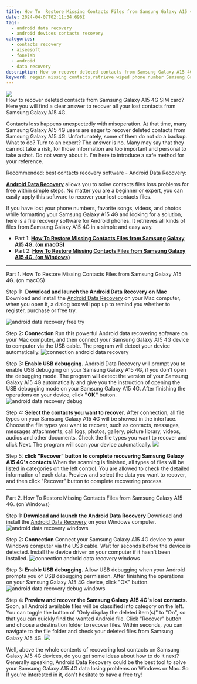```yaml
---
title: How To  Restore Missing Contacts Files from Samsung Galaxy A15 4G.
date: 2024-04-07T02:11:34.696Z
tags: 
  - android data recovery
  - android devices contacts recovery
categories: 
  - contacts recovery
  - aiseesoft
  - fonelab
  - android
  - data recovery
description: How to recover deleted contacts from Samsung Galaxy A15 4G SIM card? Here you will find a clear answer to recover all your lost contacts from Samsung Galaxy A15 4G.
keyword: regain missing contacts,retrieve wiped phone number Samsung Galaxy A15 4G,android contacts retrieval,undelete contacts from Samsung Galaxy A15 4G,restore deleted phone number on Samsung Galaxy A15 4G,Samsung Galaxy A15 4G contacts recovery,Samsung Galaxy A15 4G all contacts delete,how to get contacts back from Samsung Galaxy A15 4G,how to recover contacts on Samsung Galaxy A15 4G,deletes contacts of Samsung Galaxy A15 4G,how can i get contacts back on Samsung Galaxy A15 4G,Samsung Galaxy A15 4G contacts deleted itself
---
```


<img src="https://img0mobiles.techidaily.com/images/best-assets/devices/samsung/samsung-galaxy-a15-4g/2.jpg" class="atpl-imgstyle"  />

<div class="atpl-content atpl-for-fonelab-android recover-contacts">

<div class="atpl-post-description-part-1">
How to recover deleted contacts from Samsung Galaxy A15 4G SIM card? Here you will find a clear answer to recover all your lost contacts from Samsung Galaxy A15 4G.
</div>




<div class="atpl-post-description-part-2">
<div class="tpl-content-sub-paragraph-normal">
    <p>
      Contacts loss happens unexpectedly with misoperation. At that time, many  Samsung Galaxy A15 4G users are eager to recover deleted contacts from Samsung Galaxy A15 4G. Unfortunately, some of them do not do a backup. What to do? Turn to an expert? The answer is no. Many may say that they can not take a risk, for those information are too important and personal to take a shot. Do not worry about it. I'm here to introduce a safe method for your reference.
    </p>
</div>


</div>

<div class="atpl-post-description-part-3">
<div class="tpl-content-sub-paragraph-title">
    Recommended: best contacts recovery software - Android Data Recovery:
</div>
<div class="tpl-content-sub-paragraph-content">
  <p>
    <a href="https://tools.techidaily.com/aiseesoft-android-data-recovery/" ><strong>Android Data Recovery</strong></a> allows you to solve contacts files loss problems for free within simple steps. No matter you are a beginner or expert, you can easily apply this software to recover your lost contacts files.
  </p>
</div>
<div class="tpl-content-sub-paragraph-content">
    <p>
        If you have lost your phone numbers, favorite songs, videos, and photos while formatting your Samsung Galaxy A15 4G and looking for a solution, here is a file recovery software for Android phones. It retrieves all kinds of files from Samsung Galaxy A15 4G in a simple and easy way.
    </p>
  </div>
</div>


<ul>
  <li>Part 1: <strong><a href="#p1"> How To  Restore Missing Contacts Files from Samsung Galaxy A15 4G.  (on macOS)</a></strong></li>
  <li>Part 2: <strong><a href="#p2"> How To  Restore Missing Contacts Files from Samsung Galaxy A15 4G.  (on Windows)</a></strong></li>
</ul>




<!-- Part 1 -->
<a id="p1" name="p1" ></a><hr>

<div>
  <span class="atpl-step-part-style">Part 1. How To  Restore Missing Contacts Files from Samsung Galaxy A15 4G. (on macOS)</span>
</div>  

<span class="atpl-stepstyle-a"><span>Step 1: </span></span> <strong>Download and launch the Android Data Recovery on Mac</strong>
Download and install the <a href="https://tools.techidaily.com/aiseesoft-android-data-recovery/" >Android Data Recovery</a> on your Mac computer, when you open it, a dialog box will pop up to remind you whether to register, purchase or free try.

<img src="https://tools.techidaily.com/images/apps/aiseesoft/android-data-recovery/mac-free-try.png" class="atpl-imgstyle" alt="android data recovery free try" />

<span class="atpl-stepstyle-a"><span>Step 2: </span></span> <strong>Connection</strong>
Run this powerful Android data recovering software on your Mac computer, and then connect your Samsung Galaxy A15 4G device to computer via the USB cable. The program will detect your device automatically.
<img src="https://tools.techidaily.com/images/apps/aiseesoft/android-data-recovery/mac-connection-interface.jpg" class="atpl-imgstyle" alt="connection android data recovery" />

<span class="atpl-stepstyle-a"><span>Step 3: </span></span> <strong>Enable USB debugging.</strong>
Android Data Recovery will prompt you to enable USB debugging on your Samsung Galaxy A15 4G, if you don't open the debugging mode. The program will detect the version of your Samsung Galaxy A15 4G automatically and give you the instruction of opening the USB debugging mode on your Samsung Galaxy A15 4G. After finishing the operations on your device, click <strong>"OK"</strong> button.
<img src="https://tools.techidaily.com/images/apps/aiseesoft/android-data-recovery/mac-android-usb-debug.jpg"  class="atpl-imgstyle" alt="android data recovery debug" />

<span class="atpl-stepstyle-a"><span>Step 4: </span></span> <strong>Select the contacts you want to recover.</strong>
After connection, all file types on your Samsung Galaxy A15 4G will be showed in the interface. Choose the file types you want to recover, such as contacts, messages, messages attachments, call logs, photos, gallery, picture library, videos, audios and other documents. Check the file types you want to recover and click Next. The program will scan your device automatically.
<img src="https://tools.techidaily.com/images/apps/aiseesoft/android-data-recovery/mac-choose-type-contacts.jpg" class="atpl-imgstyle"  />

<span class="atpl-stepstyle-a"><span>Step 5: </span></span> <strong>click "Recover" button to  complete recovering Samsung Galaxy A15 4G's contacts</strong>
When the scanning is finished, all types of files will be listed in categories on the left control. You are allowed to check the detailed information of each data. Preview and select the data you want to recover, and then click "Recover" button to complete recovering process.


<a id="p2" name="p2"></a><hr>

<!-- Part 2 -->
<div>
  <span class="atpl-step-part-style">Part 2. How To  Restore Missing Contacts Files from Samsung Galaxy A15 4G. (on Windows)</span>
</div>

<span class="atpl-stepstyle-a"><span>Step 1: </span></span> <strong>Download and launch the Android Data Recovery</strong>
Download and install the <a href="https://tools.techidaily.com/aiseesoft-android-data-recovery/" >Android Data Recovery</a> on your Windows computer.
<img src="https://tools.techidaily.com/images/apps/aiseesoft/android-data-recovery/win-start-interface.png"  class="atpl-imgstyle" alt="android data recovery windows" />

<span class="atpl-stepstyle-a"><span>Step 2: </span></span> <strong>Connection</strong>
Connect your Samsung Galaxy A15 4G device to your Windows computer via the USB cable. Wait for seconds before the device is detected. Install the device driver on your computer if it hasn't been installed.
<img src="https://tools.techidaily.com/images/apps/aiseesoft/android-data-recovery/win-connection-interface.png" class="atpl-imgstyle" alt="connection android data recovery windows" />

<span class="atpl-stepstyle-a"><span>Step 3: </span></span> <strong>Enable USB debugging.</strong>
Allow USB debugging when your Android prompts you of USB debugging permission. After finishing the operations on your Samsung Galaxy A15 4G device, click "OK" button.
<img src="https://tools.techidaily.com/images/apps/aiseesoft/android-data-recovery/win-android-usb-debug.png" class="atpl-imgstyle" alt="android data recovery debug windows" />

<span class="atpl-stepstyle-a"><span>Step 4: </span></span> <strong>Preview and recover the Samsung Galaxy A15 4G's lost contacts.</strong>
Soon, all Android available files will be classified into category on the left. You can toggle the button of "Only display the deleted item(s)" to "On", so that you can quickly find the wanted Android file. Click "Recover" button and choose a destination folder to recover files. Within seconds, you can navigate to the file folder and check your deleted files from Samsung Galaxy A15 4G.
<img src="https://tools.techidaily.com/images/apps/aiseesoft/android-data-recovery/win-recover-contacts.jpg" class="atpl-imgstyle"  />

<div class="atpl-post-description-part-4">
<div class="tpl-content-sub-paragraph-normal">
    <p>
        Well, above the whole contents of recovering lost contacts on Samsung Galaxy A15 4G devices, do you get some ideas about how to do it next? Generally speaking, Android Data Recovery could be the best tool to solve your Samsung Galaxy A15 4G data losing problems on Windows or Mac. So If you're interested in it, don't hesitate to have a free try!
    </p>
</div>
</div>

<ins class="adsbygoogle"
     style="display:block"
     data-ad-client="ca-pub-7571918770474297"
     data-ad-slot="8358498916"
     data-ad-format="auto"
     data-full-width-responsive="true"></ins>



</div>